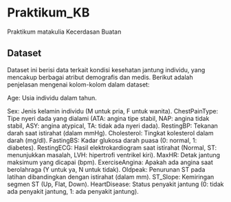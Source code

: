 # Praktikum_KB
Praktikum matakulia
Kecerdasan Buatan


## Dataset
Dataset ini berisi data terkait kondisi kesehatan jantung individu, yang mencakup berbagai atribut demografis dan medis. Berikut adalah penjelasan mengenai kolom-kolom dalam dataset:

Age: Usia individu dalam tahun.

Sex: Jenis kelamin individu (M untuk pria, F untuk wanita).
ChestPainType: Tipe nyeri dada yang dialami (ATA: angina tipe stabil, NAP: angina tidak stabil, ASY: angina atypical, TA: tidak ada nyeri dada).
RestingBP: Tekanan darah saat istirahat (dalam mmHg).
Cholesterol: Tingkat kolesterol dalam darah (mg/dl).
FastingBS: Kadar glukosa darah puasa (0: normal, 1: diabetes).
RestingECG: Hasil elektrokardiogram saat istirahat (Normal, ST: menunjukkan masalah, LVH: hipertrofi ventrikel kiri).
MaxHR: Detak jantung maksimum yang dicapai (bpm).
ExerciseAngina: Apakah ada angina saat berolahraga (Y untuk ya, N untuk tidak).
Oldpeak: Penurunan ST pada latihan dibandingkan dengan istirahat (dalam mm).
ST_Slope: Kemiringan segmen ST (Up, Flat, Down).
HeartDisease: Status penyakit jantung (0: tidak ada penyakit jantung, 1: ada penyakit jantung).
